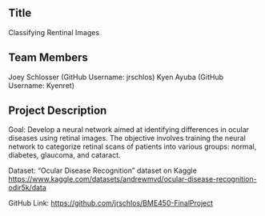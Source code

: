 ## Title
  Classifying Rentinal Images
## Team Members
  Joey Schlosser (GitHub Username: jrschlos) 
  Kyen Ayuba (GitHub Username: Kyenret)

## Project Description
  Goal: Develop a neural network aimed at identifying differences in ocular diseases using retinal images.
  The objective involves training the neural network to categorize retinal scans of patients into various groups: normal,    diabetes, glaucoma, and cataract.

  Dataset: “Ocular Disease Recognition” dataset on Kaggle
  https://www.kaggle.com/datasets/andrewmvd/ocular-disease-recognition-odir5k/data

  GitHub Link: https://github.com/jrschlos/BME450-FinalProject
